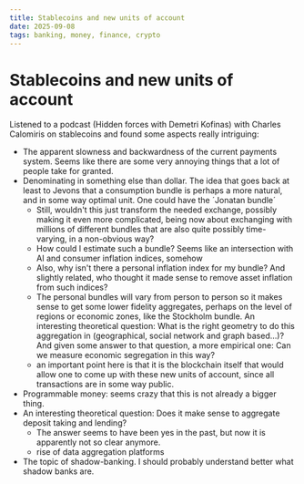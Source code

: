 ```yaml
---
title: Stablecoins and new units of account 
date: 2025-09-08
tags: banking, money, finance, crypto  
---
```


# Stablecoins and new units of account 

Listened to a podcast (Hidden forces with Demetri Kofinas) with Charles Calomiris on stablecoins and found some aspects really intriguing: 

- The apparent slowness and backwardness of the current payments system. Seems like there are some very annoying things that a lot of people take for granted. 
- Denominating in something else than dollar. The idea that goes back at least to Jevons that a consumption bundle is perhaps a more natural, and in some way optimal unit. One could have the ´Jonatan bundle´ 
    - Still, wouldn't this just transform the needed exchange, possibly making it even more complicated, being now about exchanging with millions of different bundles that are also quite possibly time-varying, in a non-obvious way? 
    - How could I estimate such a bundle? Seems like an intersection with AI and consumer inflation indices, somehow
    - Also, why isn't there a personal inflation index for my bundle? And slightly related, who thought it made sense to remove asset inflation from such indices? 
    - The personal bundles will vary from person to person so it makes sense to get some lower fidelity aggregates, perhaps on the level of regions or economic zones, like the Stockholm bundle. An interesting theoretical question: What is the right geometry to do this aggregation in (geographical, social network and graph based...)? And given some answer to that question, a more empirical one: Can we measure economic segregation in this way? 
    - an important point here is that it is the blockchain itself that would allow one to come up with these new units of account, since all transactions are in some way public. 
- Programmable money: seems crazy that this is not already a bigger thing. 
- An interesting theoretical question: Does it make sense to aggregate deposit taking and lending? 
    - The answer seems to have been yes in the past, but now it is apparently not so clear anymore. 
    - rise of data aggregation platforms
- The topic of shadow-banking. I should probably understand better what shadow banks are. 
